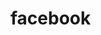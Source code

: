 # facebook
<link rel="stylesheet" href="https://cdnjs.cloudflare.com/ajax/libs/font-awesome/4.7.0/css/font-awesome.min.css"/>
        <i class="fa fa-facebook-official" style="font-size:400px;color:blue;" ></i>
